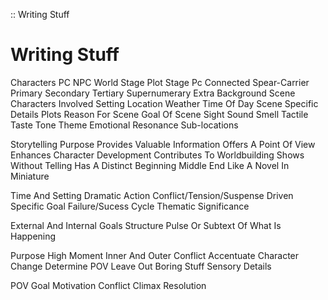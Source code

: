 :: Writing Stuff
# Writing Stuff
Characters
PC
NPC
World Stage
Plot Stage
Pc Connected
Spear-Carrier
Primary
Secondary
Tertiary
Supernumerary
Extra
Background
Scene
Characters Involved
Setting
Location
Weather
Time Of Day
Scene Specific Details
Plots
Reason For Scene
Goal Of Scene
Sight
Sound
Smell
Tactile
Taste
Tone
Theme
Emotional Resonance
Sub-locations

Storytelling Purpose
Provides Valuable Information
Offers A Point Of View
Enhances Character Development
Contributes To Worldbuilding
Shows Without Telling
Has A Distinct Beginning Middle End
Like A Novel In Miniature

Time And Setting
Dramatic Action
Conflict/Tension/Suspense Driven
Specific Goal
Failure/Sucess Cycle
Thematic Significance

External And Internal Goals
Structure
Pulse Or Subtext Of What Is Happening

Purpose
High Moment
Inner And Outer Conflict
Accentuate Character Change
Determine POV
Leave Out Boring Stuff
Sensory Details

POV
Goal
Motivation
Conflict
Climax
Resolution
